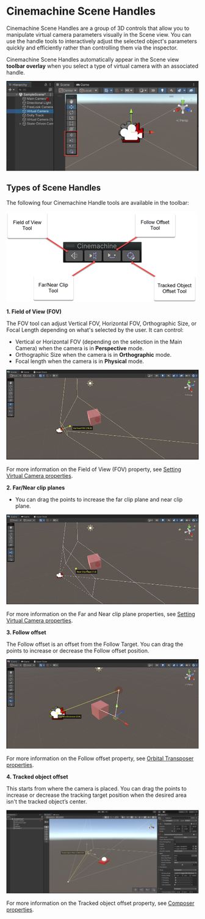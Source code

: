 # Cinemachine Scene Handles

Cinemachine Scene Handles are a group of 3D controls that allow you to manipulate virtual camera parameters visually in the Scene view. You can use the handle tools to interactively adjust the selected object's parameters quickly and efficiently rather than controlling them via the inspector.

Cinemachine Scene Handles automatically appear in the Scene view **toolbar overlay** when you select a type of virtual camera with an associated handle.

![scene-view](images/scene-view.png)

## Types of Scene Handles

The following four Cinemachine Handle tools are available in the toolbar:

![handle-toolbar](images/handle-toolbar.png)

**1. Field of View (FOV)**

The FOV tool can adjust Vertical FOV, Horizontal FOV, Orthographic Size, or Focal Length depending on what's selected by the user. It can control:

* Vertical or Horizontal FOV (depending on the selection in the Main Camera) when the camera is in **Perspective** mode.
* Orthographic Size when the camera is in **Orthographic** mode.
* Focal length when the camera is in **Physical** mode.

![FOV](images/FOV.png)

For more information on the Field of View (FOV) property, see [Setting Virtual Camera properties](CinemachineVirtualCamera.md).

**2. Far/Near clip planes**

* You can drag the points to increase the far clip plane and near clip plane.

![clip-plane](images/clip-plane.png)

For more information on the Far and Near clip plane properties, see [Setting Virtual Camera properties](CinemachineVirtualCamera.md).

**3. Follow offset**

The Follow offset is an offset from the Follow Target. You can drag the points to increase or decrease the Follow offset position.

![follow-offset](images/follow-offset.png)

For more information on the Follow offset property, see [Orbital Transposer properties](CinemachineBodyOrbitalTransposer.md).

**4. Tracked object offset**

This starts from where the camera is placed. You can drag the points to increase or decrease the tracking target position when the desired area isn't the tracked object’s center.

![tracked-object-offset](images/tracked-object-offset.png)

For more information on the Tracked object offset property, see [Composer properties](CinemachineAimComposer.md).

